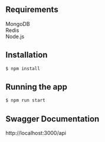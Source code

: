 ## Requirements

MongoDB\
Redis\
Node.js

## Installation

```bash
$ npm install
```

## Running the app

```bash
$ npm run start
```

## Swagger Documentation 

http://localhost:3000/api
